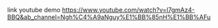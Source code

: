 link youtube demo
https://www.youtube.com/watch?v=l7gmAz4-BBQ&ab_channel=Ngh%C4%A9aNguy%E1%BB%85nH%E1%BB%AFu
